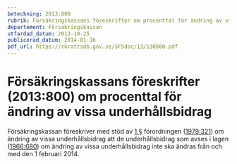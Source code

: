 ```yaml
---
beteckning: 2013:800
rubrik: Försäkringskassans föreskrifter om procenttal för ändring av vissa underhållsbidrag
departement: Försäkringskassan
utfardad_datum: 2013-10-25
publicerad_datum: 2014-01-16
pdf_url: https://rkrattsdb.gov.se/SFSdoc/13/130800.pdf
---
```


# Försäkringskassans föreskrifter (2013:800) om procenttal för ändring av vissa underhållsbidrag

Försäkringskassan föreskriver med stöd av [1 §](#1) förordningen ([1979:321](https://selex.se/eli/sfs/1979/321)) om ändring av vissa underhållsbidrag att de underhållsbidrag som avses i lagen ([1966:680](https://selex.se/eli/sfs/1966/680)) om ändring av vissa underhållsbidrag inte ska ändras från och med den 1 februari 2014.